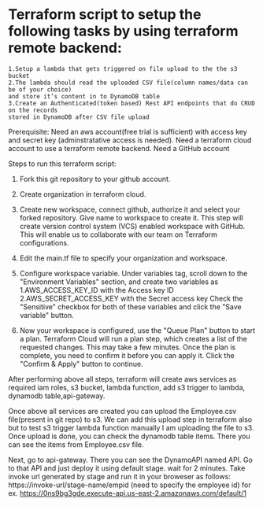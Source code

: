 # Terraform script to  setup the following tasks by using terraform remote backend:
	1.Setup a lambda that gets triggered on file upload to the the s3 bucket
	2.The lambda should read the uploaded CSV file(column names/data can be of your choice)
	and store it’s content in to DynamoDB table
	3.Create an Authenticated(token based) Rest API endpoints that do CRUD on the records
	stored in DynamoDB after CSV file upload
	
Prerequisite: Need an aws account(free trial is sufficient) with access key and secret key (adminstratative access is needed).
			  Need a terraform cloud account to use a terraform remote backend.
			  Need a GitHub account
			  
Steps to run this terraform script:
1. Fork this git repository to your github account.
2. Create organization in terraform cloud.
3. Create new workspace, connect github, authorize it and  select your forked repository. Give name to workspace to create it.
	This step will create version control system (VCS) enabled workspace with GitHub. This will enable us to collaborate with our team on Terraform configurations.
4. Edit the main.tf file to specify your organization and workspace. 
5. Configure workspace variable.
   Under variables tag, scroll down to the "Environment Variables" section, and create two variables as
		1.AWS_ACCESS_KEY_ID with the Access key ID 
		2.AWS_SECRET_ACCESS_KEY with the Secret access key
   Check the "Sensitive" checkbox for both of these variables and click the "Save variable" button.

6. Now your workspace is configured, use the "Queue Plan" button to start a plan. Terraform Cloud will run a plan step, which creates a list of the requested changes. This may take a few minutes.
Once the plan is complete, you need to confirm it before you can apply it. Click the "Confirm & Apply" button to continue.


After performing above all steps, terraform will create aws services as required iam roles, s3 bucket, lambda function, add s3 trigger to lambda, dynamodb table,api-gateway.

Once above all services are created you can upload the Employee.csv file(present in git repo) to s3. We can add this upload step in terraform also but to test s3 trigger lambda function manually I am uploading the file to s3.
Once upload is done, you can check the dynamodb table items. There you can see the items from Employee.csv file.

Next, go to api-gateway. There you can see the DynamoAPI named API. Go to that API and just deploy it using default stage. wait for 2 minutes.
Take invoke url generated by stage and run it in your broweser as follows:
https://invoke-url/stage-name/empid (need to specify the employee id)
for ex. https://0ns9bg3gde.execute-api.us-east-2.amazonaws.com/default/1
